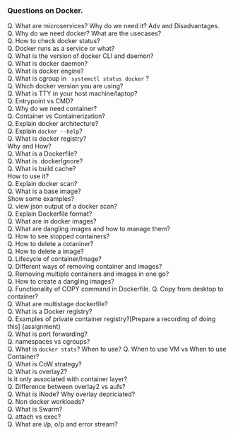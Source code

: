 ### Questions on Docker.
Q. What are microservices? Why do we need it? Adv and Disadvantages. </br>
Q. Why do we need docker? What are the usecases?</br>
Q. How to check docker status?</br>
Q. Docker runs as a service or what?</br>
Q. What is the version of docker CLI and daemon?</br>
Q. What is docker daemon?</br>
Q. What is docker engine?</br>
Q. What is cgroup in ``` systemctl status docker``` ?</br>
Q. Which docker version you are using?</br>
Q. What is TTY in your host machine/laptop?</br>
Q. Entrypoint vs CMD?</br>
Q. Why do we need container?</br>
Q. Container vs Containerization?</br>
Q. Explain docker architecture?</br>
Q. Explain ``` docker --help ```?</br>
Q. What is docker registry?</br> Why and How?</br>
Q. What is a Dockerfile?</br>
Q. What is .dockerIgnore?</br>
Q. What is build cache?</br> How to use it?</br>
Q. Explain docker scan?</br>
Q. What is a base image?</br> Show some examples?</br>
Q. view json output of a docker scan?</br>
Q. Explain Dockerfile format?</br>
Q. What are <none> in docker images?</br>
Q. What are dangling images and how to manage them?</br>
Q. How to see stopped containers?</br>
Q. How to delete a cotaniner?</br>
Q. How to delete a image?</br>
Q. Lifecycle of container/Image?</br>
Q. Different ways of removing container and images?</br>
Q. Removing multiple containers and images in one go?</br>
Q. How to create a dangling images?</br>
Q. Functionality of COPY command in Dockerfile.
Q. Copy from desktop to container?</br>
Q. What are multistage dockerfile?</br>
Q. What is a Docker registry?</br> 
Q. Examples of private container registry?[Prepare a recording of doing this] {assignment} </br>
Q. What is port forwarding?</br>
Q. namespaces vs cgroups?</br>
Q. What is ``` docker stats ```? When to use? 
Q. When to use VM vs When to use  Container?</br>
Q. What is CoW strategy?</br>
Q. What is overlay2?</br> Is it only associated with container layer?</br>
Q. Difference between overlay2 vs aufs?</br>
Q. What is iNode? Why overlay depriciated?</br>
Q. Non docker workloads?</br>
Q. What is Swarm?</br>
Q. attach vs exec?</br>
Q. What are i/p, o/p and error stream?</br>